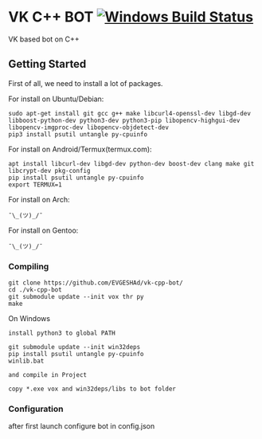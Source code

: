 # VK C++ BOT  [![Windows Build Status](https://ci.appveyor.com/api/projects/status/github/EVGESHAd/vk-cpp-bot?svg=true)](https://ci.appveyor.com/project/EVGESHAd/vk-cpp-bot)

VK based bot on C++

## Getting Started

First of all, we need to install a lot of packages.

For install on Ubuntu/Debian:
```
sudo apt-get install git gcc g++ make libcurl4-openssl-dev libgd-dev libboost-python-dev python3-dev python3-pip libopencv-highgui-dev libopencv-imgproc-dev libopencv-objdetect-dev
pip3 install psutil untangle py-cpuinfo
````
For install on Android/Termux(termux.com):
```
apt install libcurl-dev libgd-dev python-dev boost-dev clang make git libcrypt-dev pkg-config
pip install psutil untangle py-cpuinfo
export TERMUX=1
```
For install on Arch:
```
¯\_(ツ)_/¯
```
For install on Gentoo:
```
¯\_(ツ)_/¯
```
### Compiling

```
git clone https://github.com/EVGESHAd/vk-cpp-bot/
cd ./vk-cpp-bot
git submodule update --init vox thr py
make
```

On Windows
```
install python3 to global PATH

git submodule update --init win32deps
pip install psutil untangle py-cpuinfo
winlib.bat

and compile in Project

copy *.exe vox and win32deps/libs to bot folder
```

### Configuration
after first launch configure bot in config.json
